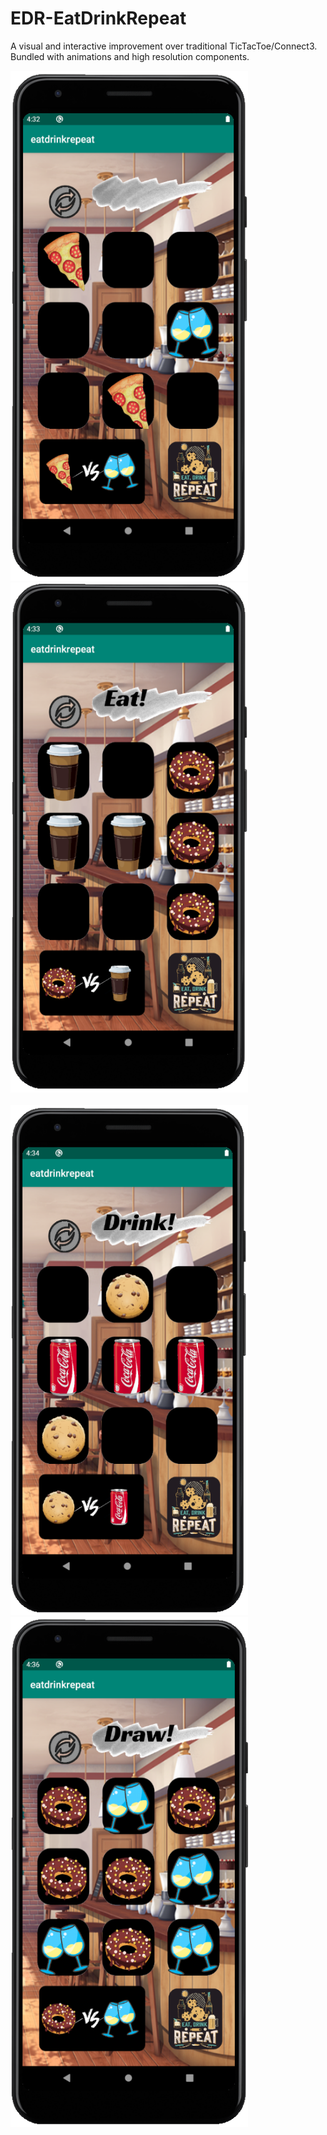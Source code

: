 # EDR-EatDrinkRepeat
 A visual and interactive improvement over traditional TicTacToe/Connect3. Bundled with animations and high resolution components. 

<img src="Screenshots/Main1.png" alt="EDR 1" width="380" height="816"/> &nbsp; &nbsp; <img src="Screenshots/Main2.png" alt="EDR 2" width="380" height="816"/>
<br><br>
<img src="Screenshots/Main3.png" alt="EDR 3" width="380" height="816"/> &nbsp; &nbsp; <img src="Screenshots/Main4.png" alt="EDR 4" width="380" height="816"/>
